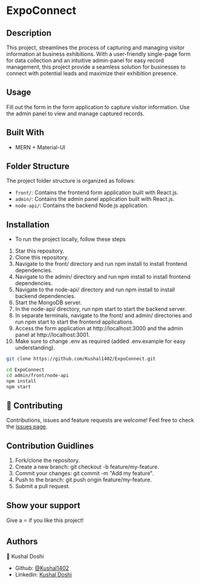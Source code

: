 # ExpoConnect

## Description
This project, streamlines the process of capturing and managing visitor information at business exhibitions.
With a user-friendly single-page form for data collection and an intuitive admin-panel for easy record management, this project provide a seamless solution for businesses to connect with potential leads and maximize their exhibition presence.

## Usage
Fill out the form in the form application to capture visitor information.
Use the admin panel to view and manage captured records.

## Built With
- MERN + Material-UI

## Folder Structure
The project folder structure is organized as follows:

- `front/`: Contains the frontend form application built with React.js.
- `admin/`: Contains the admin panel application built with React.js.
- `node-api/`: Contains the backend Node.js application.

## Installation
- To run the project locally, follow these steps
1. Star this repository.
2. Clone this repository.
3. Navigate to the front/ directory and run npm install to install frontend dependencies.
4. Navigate to the admin/ directory and run npm install to install frontend dependencies.
5. Navigate to the node-api/ directory and run npm install to install backend dependencies.
6. Start the MongoDB server.
7. In the node-api/ directory, run npm start to start the backend server.
8. In separate terminals, navigate to the front/ and admin/ directories and run npm start to start the frontend applications.
9. Access the form application at http://localhost:3000 and the admin panel at http://localhost:3001.
10. Make sure to change .env as required (added .env.example for easy understanding).
 
```bash
git clone https://github.com/Kushal1402/ExpoConnect.git
```

```bash
cd ExpoConnect
cd admin/front/node-api
npm install
npm start
```

## 🤝 Contributing
Contributions, issues and feature requests are welcome!
Feel free to check the [issues page](https://github.com/Kushal1402/ExpoConnect/issues).

## Contribution Guidlines
1. Fork/clone the repository.
2. Create a new branch: git checkout -b feature/my-feature.
3. Commit your changes: git commit -m "Add my feature".
4. Push to the branch: git push origin feature/my-feature.
5. Submit a pull request.

## Show your support
Give a ⭐️ if you like this project!

## Authors
👤 Kushal Doshi
- Github: [@Kushal1402](https://github.com/Kushal1402)
- Linkedin: [Kushal Doshi](https://www.linkedin.com/in/kushaldoshi1402)
